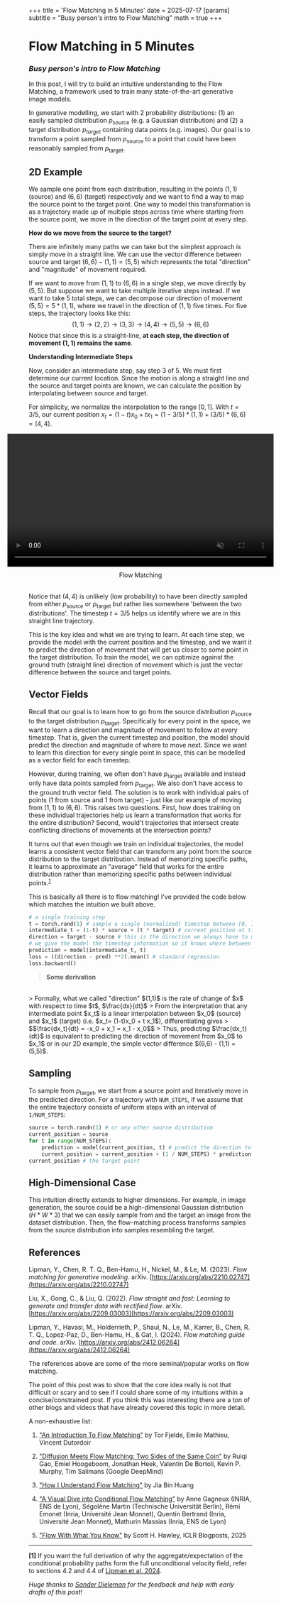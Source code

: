 +++
title = 'Flow Matching in 5 Minutes'
date = 2025-07-17
[params]
subtitle = "Busy person's intro to Flow Matching"
math = true
+++
# Flow Matching in 5 Minutes
###  *Busy person's intro to Flow Matching*

In this post, I will try to build an intuitive understanding to the Flow Matching, a framework used to train many state-of-the-art generative image models. 

In generative modelling, we start with 2 probability distributions: (1) an easily sampled distribution $p_{\text{source}}$ (e.g. a Gaussian distribution) and (2) a target distribution $p_{target}$ containing data points (e.g. images). Our goal is to transform a point sampled from $p_{\text{source}}$ to a point that could have been reasonably sampled from $p_\text{target}$. 


## 2D Example
We sample one point from each distribution, resulting in the points $(1, 1)$ (source) and $(6, 6)$ (target) respectively and we want to find a way to map the source point to the target point. One way to model this transformation is as a trajectory made up of multiple steps across time where starting from the source point, we move in the direction of the target point at every step.

**How do we move from the source to the target?**

There are infinitely many paths we can take but the simplest approach is simply move in a straight line. We can use the vector difference between source and target $(6,6) - (1,1) = (5,5)$ which represents the total "direction" and "magnitude" of movement required.

If we want to move from $(1,1)$ to $(6,6)$ in a single step, we move directly by $(5,5)$. But suppose we want to take multiple iterative steps instead. If we want to take 5 total steps, we can decompose our direction of movement $(5,5) = 5 * (1,1)$, where we travel in the direction of $(1,1)$ five times. For five steps, the trajectory looks like this:
$$
(1, 1) \rightarrow (2, 2) \rightarrow (3, 3) \rightarrow (4, 4) \rightarrow (5, 5) \rightarrow (6, 6)
$$
Notice that since this is a straight-line, **at each step, the direction of movement $(1,1)$ remains the same**.

**Understanding Intermediate Steps**

Now, consider an intermediate step, say step 3 of 5. We must first determine our current location. Since the motion is along a straight line and the source and target points are known, we can calculate the position by interpolating between source and target.

For simplicity, we normalize the interpolation to the range $[0, 1]$. With $t=3/5$, our current position $x_t = (1-t)x_0 + t x_1 = (1-3/5) * (1,1) + (3/5) * (6,6) = (4,4)$.

<div style="display: flex; justify-content: center; align-items: center;">
  <div style="text-align: center;">
    <video width="600" autoplay muted loop>
      <source src="assets/FlowMatching.mp4" type="video/mp4">
      Your browser does not support the video tag.
    </video>
    <div style="margin-top: 10px; font-size: 14px">Flow Matching</div>
  </div>
</div>
<br>

Notice that $(4,4)$ is unlikely (low probability) to have been directly sampled from either $p_{\text{source}}$ or $p_{\text{target}}$ but rather lies somewhere 'between the two distributions'. The timestep $t=3/5$ helps us identify where we are in this straight line trajectory. 

This is the key idea and what we are trying to learn. At each time step, we provide the model with the current position and the timestep, and we want it to predict the direction of movement that will get us closer to some point in the target distribution. To train the model, we can optimize against the ground truth (straight line) direction of movement which is just the vector difference between the source and target points.

## Vector Fields
Recall that our goal is to learn how to go from the source distribution $p_\text{source}$ to the target distribution $p_\text{target}$. Specifically for every point in the space, we want to learn a direction and magnitude of movement to follow at every timestep. That is, given the current timestep and position, the model should predict the direction and magnitude of where to move next. Since we want to learn this direction for every single point in space, this can be modelled as a vector field for each timestep.

However, during training, we often don't have $p_\text{target}$ available and instead only have data points sampled from $p_\text{target}$. We also don't have access to the ground truth vector field. The solution is to work with individual pairs of points (1 from source and 1 from target) - just like our example of moving from $(1,1)$ to $(6,6)$. This raises two questions. First, how does training on these individual trajectories help us learn a transformation that works for the entire distribution? Second, would't trajectories that intersect create conflicting directions of movements at the intersection points?

It turns out that even though we train on individual trajectories, the model learns a consistent vector field that can transform any point from the source distribution to the target distribution. Instead of memorizing specific paths, it learns to approximate an "average" field that works for the entire distribution rather than memorizing specific paths between individual points.<sup>[1](#footnote1)</sup>

This is basically all there is to flow matching! I've provided the code below which matches the intuition we built above.

```python
# a single training step 
t = torch.rand(1) # sample a single (normalized) timestep between [0, 1)
intermediate_t = (1-t) * source + (t * target) # current position at timestep t 
direction = target - source # this is the direction we always have to move 
# we give the model the timestep information so it knows where between source and target we are at 
prediction = model(intermediate_t, t) 
loss = ((direction - pred) **2).mean() # standard regression 
loss.backward() 
```

>**Some derivation**
<br>
> Formally, what we called "direction" $(1,1)$ is the rate of change of $x$ with respect to time $t$, $\frac{dx}{dt}$
> From the interpretation that any intermediate point $x_t$ is a linear interpolation between $x_0$ (source) and $x_1$ (target) (i.e. $x_t= (1-t)x_0 + t x_1$), differentiating gives 
> $$\frac{dx_t}{dt} = -x_0 + x_1 = x_1 - x_0$$
> Thus, predicting $\frac{dx_t}{dt}$ is equivalent to predicting the direction of movement from $x_0$ to $x_1$ or in our 2D example, the simple vector difference $(6,6) - (1,1) = (5,5)$.
   
## Sampling
To sample from $p_{\text{target}}$, we start from a source point and iteratively move in the predicted direction. For a trajectory with `NUM_STEPS`, if we assume that the entire trajectory consists of uniform steps with an interval of `1/NUM_STEPS`:

```python
source = torch.randn(1) # or any other source distribution
current_position = source
for t in range(NUM_STEPS):
	prediction = model(current_position, t) # predict the direction to move
	current_position = current_position + (1 / NUM_STEPS) * prediction # move based on the step size 
current_position # the target point 
```

## High-Dimensional Case
This intuition directly extends to higher dimensions. For example, in image generation, the source could be a high-dimensional Gaussian distribution ($H * W * 3$) that we can easily sample from and the target an image from the dataset distribution. Then, the flow-matching process transforms samples from the source distribution into samples resembling the target.


## References 
Lipman, Y., Chen, R. T. Q., Ben-Hamu, H., Nickel, M., & Le, M. (2023). _Flow matching for generative modeling_. arXiv. [https://arxiv.org/abs/2210.02747](https://arxiv.org/abs/2210.02747)

Liu, X., Gong, C., & Liu, Q. (2022). _Flow straight and fast: Learning to generate and transfer data with rectified flow_. arXiv. [https://arxiv.org/abs/2209.03003](https://arxiv.org/abs/2209.03003)

Lipman, Y., Havasi, M., Holderrieth, P., Shaul, N., Le, M., Karrer, B., Chen, R. T. Q., Lopez-Paz, D., Ben-Hamu, H., & Gat, I. (2024). _Flow matching guide and code_. arXiv. [https://arxiv.org/abs/2412.06264](https://arxiv.org/abs/2412.06264)

The references above are some of the more seminal/popular works on flow matching. 


The point of this post was to show that the core idea really is not that difficult or scary and to see if I could share some of my intuitions within a concise/constrained post. If you think this was interesting there are a ton of other blogs and videos that have already covered this topic in more detail.

A non-exhaustive list:
1. ["An Introduction To Flow Matching"](https://mlg.eng.cam.ac.uk/blog/2024/01/20/flow-matching.html) by Tor Fjelde, Emile Mathieu, Vincent Dutordoir

2. ["Diffusion Meets Flow Matching: Two Sides of the Same Coin"](https://diffusionflow.github.io/) by Ruiqi Gao, Emiel Hoogeboom, Jonathan Heek, Valentin De Bortoli, Kevin P. Murphy, Tim Salimans (Google DeepMind)

3. ["How I Understand Flow Matching"](https://www.youtube.com/watch?v=DDq_pIfHqLs) by Jia Bin Huang

4. ["A Visual Dive into Conditional Flow Matching"](https://dl.heeere.com/conditional-flow-matching/blog/conditional-flow-matching/) by Anne Gagneux (INRIA, ENS de Lyon), Ségolène Martin (Technische Universität Berlin), Rémi Emonet (Inria, Université Jean Monnet), Quentin Bertrand (Inria, Université Jean Monnet), Mathurin Massias (Inria, ENS de Lyon)

5. ["Flow With What You Know"](https://d2jud02ci9yv69.cloudfront.net/2025-04-28-flow-with-what-you-know-38/blog/flow-with-what-you-know/) by Scott H. Hawley, ICLR Blogposts, 2025

---

<a id="footnote1"></a>**[1]** If you want the full derivation of why the aggregate/expectation of the conditional probability paths form the full unconditional velocity field, refer to sections 4.2 and 4.4 of [Lipman et al, 2024](https://arxiv.org/abs/2412.06264).

_Huge thanks to [Sander Dieleman](https://x.com/sedielem) for the feedback and help with early drafts of this post!_